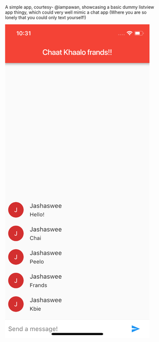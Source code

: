 A simple app, courtesy- @iampawan, showcasing a basic dummy listview app thingy, which could very well mimic a chat app (Where you are so lonely that you could only text yourself!)



![screenshot](https://github.com/jashasweejena/dummy_chat/raw/master/screenshot.png)

